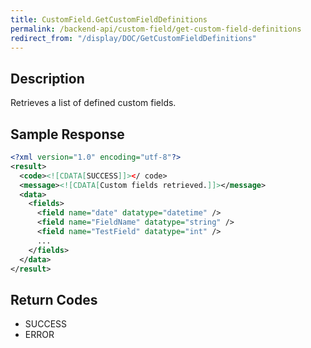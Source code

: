 ```yaml
---
title: CustomField.GetCustomFieldDefinitions
permalink: /backend-api/custom-field/get-custom-field-definitions
redirect_from: "/display/DOC/GetCustomFieldDefinitions"
---
```


## Description
Retrieves a list of defined custom fields.

## Sample Response

```xml
<?xml version="1.0" encoding="utf-8"?>
<result>
  <code><![CDATA[SUCCESS]]></ code>
  <message><![CDATA[Custom fields retrieved.]]></message>
  <data>
    <fields>
      <field name="date" datatype="datetime" />
      <field name="FieldName" datatype="string" />
      <field name="TestField" datatype="int" />
      ...
    </fields>
  </data>
</result>
```

## Return Codes

* SUCCESS
* ERROR